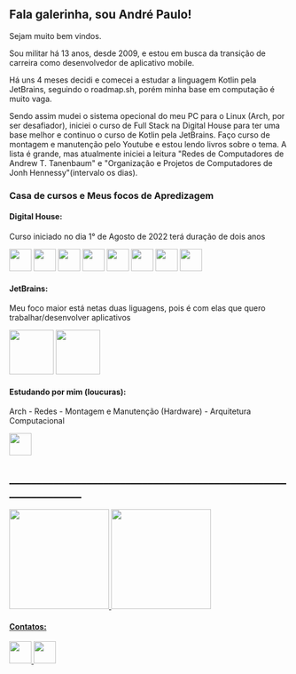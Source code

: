 <h2>Fala galerinha, sou André Paulo!</h2>

<p>Sejam muito bem vindos.

Sou militar há 13 anos, desde 2009, e estou em busca da transição de carreira como desenvolvedor de aplicativo mobile.

Há uns 4 meses decidi e comecei a estudar a linguagem Kotlin pela JetBrains, seguindo o roadmap.sh, porém minha base em computação é muito vaga.

Sendo assim mudei o sistema opecional do meu PC para o Linux (Arch, por ser desafiador), iniciei o curso de Full Stack na Digital House para ter uma base melhor e continuo o curso de Kotlin pela JetBrains. Faço curso de montagem e manutenção pelo Youtube e estou lendo livros sobre o tema. A lista é grande, mas atualmente iniciei a leitura "Redes de Computadores de Andrew T. Tanenbaum" e "Organização e Projetos de Computadores de Jonh Hennessy"(intervalo os dias).
</p>  


<h3>Casa de cursos e Meus focos de Apredizagem</h3>



<h4>Digital House:</h4>
<p>Curso iniciado no dia 1° de Agosto de 2022 terá duração de dois anos</p>

<div>  
<img src="https://cdn.jsdelivr.net/gh/devicons/devicon/icons/html5/html5-original.svg" width="40" height="40" />  <img src="https://cdn.jsdelivr.net/gh/devicons/devicon/icons/css3/css3-original.svg" width="40" height="40" />  <img src="https://cdn.jsdelivr.net/gh/devicons/devicon/icons/javascript/javascript-original.svg"  width="40" height="40" />  <img src="https://cdn.jsdelivr.net/gh/devicons/devicon/icons/mysql/mysql-original-wordmark.svg" width="40" height="40" />  <img src="https://cdn.jsdelivr.net/gh/devicons/devicon/icons/nodejs/nodejs-original.svg" width="40" height="40" />  <img src="https://cdn.jsdelivr.net/gh/devicons/devicon/icons/react/react-original.svg" width="40" height="40" />  <img src="https://cdn.jsdelivr.net/gh/devicons/devicon/icons/git/git-original.svg" width="40" height="40" />  <img src="https://cdn.jsdelivr.net/gh/devicons/devicon/icons/github/github-original.svg" width="40" height="40" />
          
                    
          
          
</div>
  
          

<h4>JetBrains:</h4>
<p>Meu foco maior está netas duas liguagens, pois é com elas que quero trabalhar/desenvolver aplicativos</p>

<div>
  <img src="https://cdn.jsdelivr.net/gh/devicons/devicon/icons/kotlin/kotlin-original-wordmark.svg" width="80" height="80" />  <img src="https://cdn.jsdelivr.net/gh/devicons/devicon/icons/androidstudio/androidstudio-original-wordmark.svg" width="80" height="80" />
</div>          



<h4>Estudando por mim (loucuras):</h4>
<p>Arch - Redes - Montagem e Manutenção (Hardware) - Arquitetura Computacional</p>

<div>  
  <img src="https://cdn.jsdelivr.net/gh/devicons/devicon/icons/linux/linux-original.svg" width="40" height="40" />         
</div>


<h2>_______________________________________________________________</h2>
<div>
<a href="https://github.com/andrericao">
<img height="180em" src="https://github-readme-stats.vercel.app/api/top-langs/?username=andrericao&layout=compact&langs_count=7&theme=dark"/>
<img height="180em" src="https://github-readme-stats.vercel.app/api?username=andrericao&show_icons=true&theme=dark&include_all_commits=true&count_private=true"/>
</div>

  
<h4>Contatos:</h4>

<div>

  <a href="https://www.linkedin.com/in/andrericao" target="_blank"><img src="https://cdn.jsdelivr.net/gh/devicons/devicon/icons/linkedin/linkedin-original.svg" width="40" height="40" />                                        <a href="https://twitter.com/andrericao" target="_blank"><img src="https://cdn.jsdelivr.net/gh/devicons/devicon/icons/twitter/twitter-original.svg"  width="40" height="40" />
          
</div>
          
